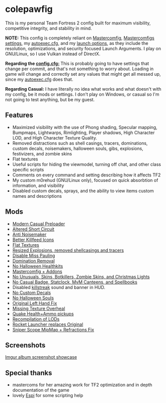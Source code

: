 # colepawfig

This is my personal Team Fortress 2 config built for maximum visibility, competitive integrity, and stability in mind.

**NOTE:** This config is completely reliant on [Mastercomfig](https://mastercomfig.com), [Mastercomfigs settings](cfg/overrides/modules.cfg), my [autoexec.cfg](cfg/overrides/autoexec.cfg), and my [launch options](cfg/overrides/autoexec.cfg#L19), as they include the resolution, optimizations, and security focused Launch Arguments. I play on GNU/Linux, so I use Vulkan instead of DirectX.

**Regarding the [config.cfg:](cfg/config.cfg)** This is probably going to have settings that change per commit, and that's not something to worry about. Loading in game will change and correctly set any values that might get all messed up, since my [autoexec.cfg](cfg/overrides/autoexec.cfg) does that.

**Regarding Casual:** I have literally no idea what works and what doesn't with my config, be it mods or settings. I don't play on Windows, or casual so I'm not going to test anything, but be my guest.

## Features
* Maximized visibility with the use of Phong shading, Specular mapping, Bumpmaps, Lightwarps, Rimlighting, Player shadows, High Character LOD, and High Character Texture Quality.
* Removed distractions such as shell casings, tracers, dominations, custom decals, noisemakers, halloween souls, gibs, explosions, festivizers, and zombie skins
* Flat textures
* Useful scripts for hiding the viewmodel, turning off chat, and other class specific scripts
* Comments on every command and setting describing how it affects TF2
* My custom m0rehud (GNU/Linux only), focused on quick absorbtion of information, and visibility
* Disabled custom decals, sprays, and the ability to view items custom names and descriptions

 ## Mods

* [Modern Casual Preloader](https://gamebanana.com/wips/79779)
* [Altered Short Circuit](https://gamebanana.com/mods/11900)
* [Anti Noisemaker](https://cobyyolo.vip/mods/files/Anti-Noisemaker.vpk)
* [Better Killfeed Icons](https://gamebanana.com/mods/406361_)
* [Flat Textures](https://github.com/JarateKing/CleanTF2plus)
* [Resized Explosions, removed shellcasings and tracers](https://comfig.app/app)
* [Disable Miss Pauling](https://gamebanana.com/mods/325900)
* [Domination Removal](https://gamebanana.com/mods/36617)
* [No Halloween Healthkits](https://gamebanana.com/mods/401775)
* [Mastercomfig + Addons](https://mastercomfig.com)
* [No Unusuals, Skins, Botkillers, Zombie Skins, and Christmas Lights](https://pevhs.ch/tf2/vpk/nhbgum/)
* [No Casual Badge, Statclock, MvM Canteens, and Spellbooks](https://gamebanana.com/mods/470051)
* Disabled [killstreak](custom/customsounds/sounds/misc/killstreak.wav) sound and banner in HUD.
* [No Custom Decals](https://gamebanana.com/mods/295666)
* [No Halloween Souls](https://drive.google.com/file/d/1Yss7TO_o3zr0b3Xmg45OHBa78WUZNA_f)
* [Original Left Hand Fix](https://drive.google.com/file/d/1LK6E2exUce3kGID2wESCvb18_Zpt-d2Q)
* [Missing Texture Overheal](https://gamebanana.com/mods/480535)
* [Quake Health+Ammo pickups](https://yhn.fyi/files/tf2/!simple_items.vpk)
* [Recompilation of LODs](https://gamebanana.com/mods/482999)
* [Rocket Launcher replaces Original](https://drive.google.com/file/d/1OpFktTQ0XU-Capvn9Zy_9Q1lwt7Ajk2M/view)
* [Sniper Scope MipMap + Refractions Fix](https://gamebanana.com/mods/388222)

## Screenshots
[Imgur album screenshot showcase](https://imgur.com/a/mKUx4WL)

## Special thanks
* mastercoms for her amazing work for TF2 optimization and in depth documentation of the game
* lovely [Espi](https://github.com/espimarisa) for some scripting help
